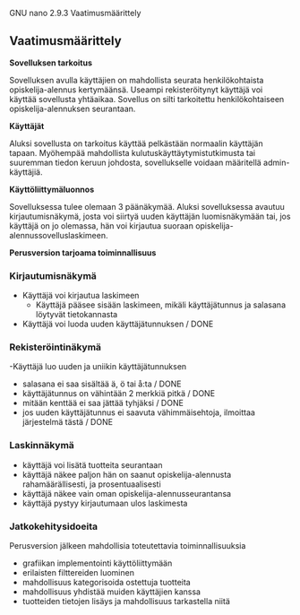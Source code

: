   GNU nano 2.9.3                                                                                   Vaatimusmäärittely                                                                                              

## Vaatimusmäärittely

**Sovelluksen tarkoitus**

Sovelluksen avulla käyttäjien on mahdollista seurata henkilökohtaista opiskelija-alennus kertymäänsä. Useampi rekisteröitynyt käyttäjä voi käyttää sovellusta yhtäaikaa. Sovellus on silti tarkoitettu henkilökohtaiseen opiskelija-alennuksen seurantaan. 

**Käyttäjät**

Aluksi sovellusta on tarkoitus käyttää pelkästään normaalin käyttäjän tapaan. Myöhempää mahdollista kulutuskäyttäytymistutkimusta tai suuremman tiedon keruun johdosta, sovellukselle voidaan määritellä admin-käyttäjiä. 

**Käyttöliittymäluonnos**

Sovelluksessa tulee olemaan 3 päänäkymää. Aluksi sovelluksessa avautuu kirjautumisnäkymä, josta voi siirtyä uuden käyttäjän luomisnäkymään tai, jos käyttäjä on jo olemassa, hän voi kirjautua suoraan opiskelija-alennussovelluslaskimeen. 

**Perusversion tarjoama toiminnallisuus**

### Kirjautumisnäkymä
- Käyttäjä voi kirjautua laskimeen
  - Käyttäjä pääsee sisään laskimeen, mikäli käyttäjätunnus ja salasana löytyvät tietokannasta
- Käyttäjä voi luoda uuden käyttäjätunnuksen / DONE

### Rekisteröintinäkymä

-Käyttäjä luo uuden ja uniikin käyttäjätunnuksen
  - salasana ei saa sisältää ä, ö tai å:ta / DONE
  - käyttäjätunnus on vähintään 2 merkkiä pitkä / DONE
  - mitään kenttää ei saa jättää tyhjäksi / DONE 
  - jos uuden käyttäjätunnus ei saavuta vähimmäisehtoja, ilmoittaa järjestelmä tästä / DONE 

###  Laskinnäkymä

  - käyttäjä voi lisätä tuotteita seurantaan
  - käyttäjä näkee paljon hän on saanut opiskelija-alennusta rahamäärällisesti, ja prosentuaalisesti
  - käyttäjä näkee vain oman opiskelija-alennusseurantansa
  - käyttäjä pystyy kirjautumaan ulos laskimesta
  
###  Jatkokehitysidoeita
  
Perusversion jälkeen mahdollisia toteutettavia toiminnallisuuksia

  - grafiikan implementointi käyttöliittymään
  - erilaisten filttereiden luominen
  - mahdollisuus kategorisoida ostettuja tuotteita
  - mahdollisuus yhdistää muiden käyttäjien kanssa 
  - tuotteiden tietojen lisäys ja mahdollisuus tarkastella niitä

  




